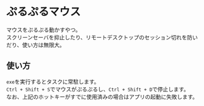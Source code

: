 # ぷるぷるマウス

マウスをぷるぷる動かすやつ。<br/>
スクリーンセーバを抑止したり、リモートデスクトップのセッション切れを防いだり、使い方は無限大。

## 使い方

`exe`を実行するとタスクに常駐します。<br/>
`Ctrl + Shift + S`でマウスがぷるぷるし、`Ctrl + Shift + D`で停止します。<br/>
なお、上記のホットキーがすでに使用済みの場合はアプリの起動に失敗します。
